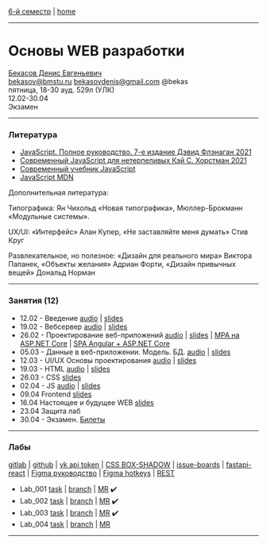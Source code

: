 [6-й семестр](https://github.com/dKosarevsky/iu7/blob/master/2021_6_sem.md) | [home](https://github.com/dKosarevsky/iu7)
____________________________________
# Основы WEB разработки
[Бекасов Денис Евгеньевич](http://bekas.github.io/html/about.html) \
bekasov@bmstu.ru bekasovdenis@gmail.com @bekas \
пятница, 18-30 ауд. 529л (УЛК)\
12.02-30.04 \
Экзамен 
____________________________________
### Литература

* [JavaScript. Полное руководство. 7-е издание Дэвид Флэнаган 2021](https://drive.google.com/file/d/19K1wtjEAWUnl_lY8hjm4QwvcXboHRfzv/view?usp=sharing)
* [Современный JavaScript для нетерпеливых Кэй С. Хорстман 2021](https://drive.google.com/file/d/1aoqXcfUQnxkiI_bDk4mbmMd9OfgU26rc/view?usp=sharing)
* [Современный учебник JavaScript](http://learn.javascript.ru)
* [JavaScript MDN](https://developer.mozilla.org/ru/docs/Web/JavaScript)

Дополнительная литература:

Типографика: Ян Чихольд «Новая типографика», Мюллер-Брокманн «Модульные системы».   

UX/UI: «Интерфейс» Алан Купер, «Не заставляйте меня думать» Стив Круг

Развлекательное, но полезное: «Дизайн для реального мира» Виктора Папанек, «Объекты желания» Адриан Форти, «Дизайн привычных вещей» Дональд Норман

____________________________________
### Занятия (12)

* 12.02 - Введение [audio](https://drive.google.com/folderview?id=1V04sCKqZaxEM2BgV1Ph8uhl72H65hXqS) | [slides](https://drive.google.com/file/d/1-0xmgL7fMbeH2mF1yxtqs-FNFGcujFTK/view?usp=sharing)
* 19.02 - Вебсервер [audio](https://drive.google.com/folderview?id=1Xqy-KoQrTbE9v8bMtC5ySFdf5Ry2YO4I) | [slides](https://drive.google.com/file/d/1anXMaL9EEWCfO6IIKiqNj1U65tmZDyD_/view?usp=drivesdk)
* 26.02 - Проектирование веб-приложений [audio](https://drive.google.com/drive/folders/1Inh6TsR5FRISH2SuEpWJKUknf9uwoPfW?usp=sharing) | [slides](https://drive.google.com/file/d/10r-6mI8HZx1F1-bK9ZwPcbN826V0cnCE/view?usp=sharing) | [MPA на ASP.NET Core](https://github.com/DenisBabarykin/AspMvcExample) | [SPA Angular + ASP.NET Core](https://github.com/webber1580/angular-lecture)
* 05.03 - Данные в веб-приложении. Модель. БД. [audio](https://drive.google.com/drive/folders/1WQqXNoqQ98j-pQYD3eIDYXVEWWBqJT-l?usp=sharing) | [slides](https://drive.google.com/file/d/1OiYFh-s6ypOIPJ5U_ZgEHyqfQjg5rIgf/view?usp=sharing)
* 12.03 - UI/UX Основы проектирования [audio](https://drive.google.com/drive/folders/1Le7-ZATD0E5hClegqJx2ILVdsFhmOx5o?usp=sharing) | [slides](https://drive.google.com/file/d/1F_YlVFA0K65WHqRhJZxIa1NyL5wktC7z/view?usp=sharing)
* 19.03 - HTML [audio](https://drive.google.com/drive/folders/1v5RegD0DRAIfEfNwHLzdBVXrKp4_WZyy?usp=sharing) | [slides](https://drive.google.com/file/d/1klgURis1sKR9Vn_bj8LxU2u0G6S9TNmD/view?usp=sharing)
* 26.03 - CSS [slides](https://drive.google.com/file/d/1eNtQELqLt13eA6YO8AFpOEXh8zmdiYMY/view?usp=sharing)
* 02.04 - JS [audio](https://drive.google.com/file/d/1qEh2kj5ujB-i5EaDO2Ktu_6OVXjV2vGf/view?usp=sharing) | [slides](https://drive.google.com/file/d/1UAgs1e7yivtckvpNG0s7CnYKelEZOYtX/view?usp=sharing)
* 09.04  Frontend [slides](https://drive.google.com/file/d/1PizmnxK1ATKNZvgv6UXo-FUSzXrFem_E/view?usp=sharing)
* 16.04  Настоящее и будущее WEB [slides](https://drive.google.com/file/d/1uOEhh6sQzs6x5eV13N31ddIrAlOtr7Q3/view?usp=sharing)
* 23.04  Защита лаб
* 30.04 - Экзамен. [Билеты](https://drive.google.com/file/d/15SHrjMXbLE7ihWge5kSmGi7-P2qqivHQ/view?usp=sharing)
____________________________________
### Лабы
[gitlab](https://git.iu7.bmstu.ru/iu7-second-degree/web-labs-2021/web-labs-2021-kosarevsky-dmitry) | [github](https://github.com/dKosarevsky/web-labs) | [vk api token](https://vkhost.github.io/) | [CSS BOX-SHADOW](https://active-vision.ru/icon/box-shadow/) | [issue-boards](https://git.iu7.bmstu.ru/iu7-second-degree/web-labs-2021/web-labs-2021-kosarevsky-dmitry/-/boards) | [fastapi-react](https://github.com/Buuntu/fastapi-react) | [Figma руководство](https://slashdesigner.ru/figma-guide) | [Figma hotkeys](https://slashdesigner.ru/figma-shorts) | [REST](https://restfulapi.net/)

* Lab_001 [task](https://docs.google.com/document/d/1juMMuM1sPiGiarZvb6ayGVMWipH5DAFG1jhSJSFu5Z8/edit) | [branch](https://git.iu7.bmstu.ru/iu7-second-degree/web-labs-2021/web-labs-2021-kosarevsky-dmitry/-/tree/lab_001) | [MR](https://git.iu7.bmstu.ru/iu7-second-degree/web-labs-2021/web-labs-2021-kosarevsky-dmitry/-/merge_requests/1) :heavy_check_mark:
* Lab_002 [task](https://docs.google.com/document/d/11eO7kLHwSbBLq9oUsbe24e2mr35XOnBNDcg5waaPeEs/edit?usp=sharing) | [branch](https://git.iu7.bmstu.ru/iu7-second-degree/web-labs-2021/web-labs-2021-kosarevsky-dmitry/-/tree/lab_002) | [MR](https://git.iu7.bmstu.ru/iu7-second-degree/web-labs-2021/web-labs-2021-kosarevsky-dmitry/-/merge_requests/2) :heavy_check_mark:
* Lab_003 [task](https://docs.google.com/document/d/1Ce3tNSpX7tmgDfZzUahy6fnpEzv15EbNIQAUK3YQS20/edit?usp=sharing) | [branch](https://git.iu7.bmstu.ru/iu7-second-degree/web-labs-2021/web-labs-2021-kosarevsky-dmitry/-/tree/lab_003) | [MR](https://git.iu7.bmstu.ru/iu7-second-degree/web-labs-2021/web-labs-2021-kosarevsky-dmitry/-/merge_requests/3) :heavy_check_mark:
* Lab_004 [task](https://docs.google.com/document/d/1U4teLdqxVA9RJcR8i0HIeg-a_1FTg5VDcWOkv0mPv_w/edit) | [branch]() | [MR]()
____________________________________
